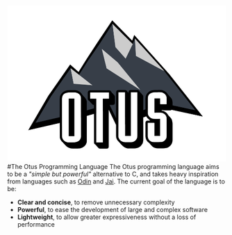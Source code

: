 ![Otus Logo](/otus.svg)
#The Otus Programming Language
The Otus programming language aims to be a *"simple but powerful"* alternative to C, and takes heavy inspiration from languages such as [Odin](https://odin-lang.org/) and 
[Jai](https://www.youtube.com/playlist?list=PLmV5I2fxaiCKfxMBrNsU1kgKJXD3PkyxO). The current goal of the language is to be:
* **Clear and concise**, to remove unnecessary complexity
* **Powerful**, to ease the development of large and complex software
* **Lightweight**, to allow greater expressiveness without a loss of performance
